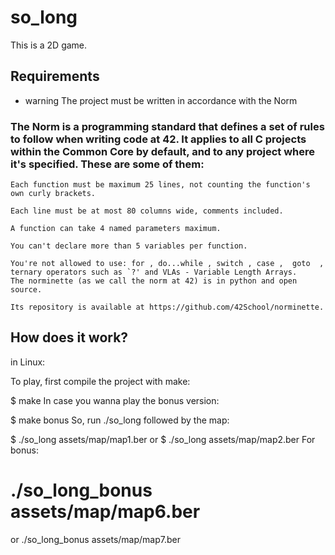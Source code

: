 # so_long
This is a 2D game.

## Requirements
* warning The project must be written in accordance with the Norm

### The Norm is a programming standard that defines a set of rules to follow when writing code at 42. It applies to all C projects within the Common Core       by default, and to any project where it's specified. These are some of them:
    Each function must be maximum 25 lines, not counting the function's own curly brackets.

    Each line must be at most 80 columns wide, comments included.

    A function can take 4 named parameters maximum.

    You can't declare more than 5 variables per function.

    You're not allowed to use: for , do...while , switch , case ,  goto  ,
    ternary operators such as `?' and VLAs - Variable Length Arrays.
    The norminette (as we call the norm at 42) is in python and open source.

    Its repository is available at https://github.com/42School/norminette.

## How does it work?

in Linux:

To play, first compile the project with make:

$ make
In case you wanna play the bonus version:

$ make bonus
So, run ./so_long followed by the map:

$ ./so_long assets/map/map1.ber	
or
$ ./so_long assets/map/map2.ber
For bonus:

# ./so_long_bonus assets/map/map6.ber
or
./so_long_bonus assets/map/map7.ber
